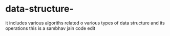 # data-structure-
it includes various algoriths related o various types of data structure and its operations
this is a sambhav jain code edit 
